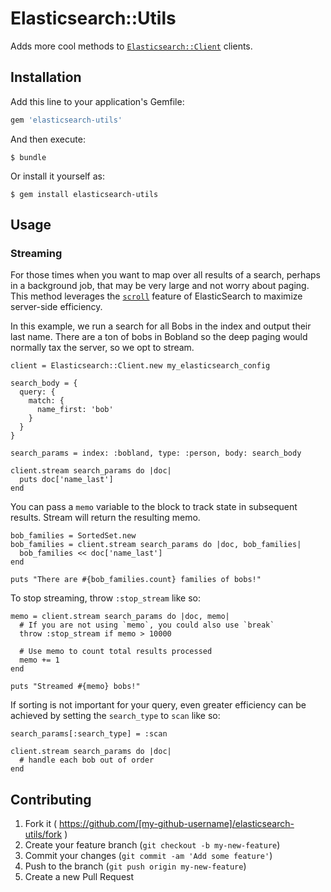 # Elasticsearch::Utils

Adds more cool methods to [`Elasticsearch::Client`](https://github.com/elasticsearch/elasticsearch-ruby) clients.

## Installation

Add this line to your application's Gemfile:

```ruby
gem 'elasticsearch-utils'
```

And then execute:

    $ bundle

Or install it yourself as:

    $ gem install elasticsearch-utils

## Usage

### Streaming

For those times when you want to map over all results of a search, perhaps in a background job, that may be very large and not worry about paging. This method leverages the [`scroll`](http://www.elasticsearch.org/guide/en/elasticsearch/guide/current/scan-scroll.html) feature of ElasticSearch to maximize server-side efficiency.

In this example, we run a search for all Bobs in the index and output their last name. There are a ton of bobs in Bobland so the deep paging would normally tax the server, so we opt to stream.

```
client = Elasticsearch::Client.new my_elasticsearch_config

search_body = {
  query: {
    match: {
      name_first: 'bob'
    }
  }
}

search_params = index: :bobland, type: :person, body: search_body

client.stream search_params do |doc|
  puts doc['name_last']
end
```

You can pass a `memo` variable to the block to track state in subsequent results. Stream will return the resulting memo.

```
bob_families = SortedSet.new
bob_families = client.stream search_params do |doc, bob_families|
  bob_families << doc['name_last']
end

puts "There are #{bob_families.count} families of bobs!"
```

To stop streaming, throw `:stop_stream` like so:

```
memo = client.stream search_params do |doc, memo|
  # If you are not using `memo`, you could also use `break`
  throw :stop_stream if memo > 10000

  # Use memo to count total results processed
  memo += 1
end

puts "Streamed #{memo} bobs!"
```

If sorting is not important for your query, even greater efficiency can be achieved by setting the `search_type` to `scan` like so:

```
search_params[:search_type] = :scan

client.stream search_params do |doc|
  # handle each bob out of order
end
```

## Contributing

1. Fork it ( https://github.com/[my-github-username]/elasticsearch-utils/fork )
2. Create your feature branch (`git checkout -b my-new-feature`)
3. Commit your changes (`git commit -am 'Add some feature'`)
4. Push to the branch (`git push origin my-new-feature`)
5. Create a new Pull Request
